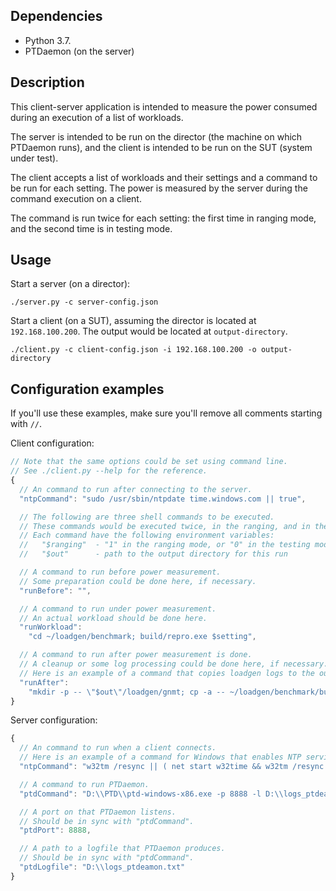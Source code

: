 ## Dependencies

* Python 3.7.
* PTDaemon (on the server)

## Description

This client-server application is intended to measure the power consumed during an execution of a list of workloads.

The server is intended to be run on the director (the machine on which PTDaemon runs), and the client is intended to be run on the SUT (system under test).

The client accepts a list of workloads and their settings and a command to be run for each setting.
The power is measured by the server during the command execution on a client.

The command is run twice for each setting: the first time in ranging mode, and the second time is in testing mode.

## Usage

Start a server (on a director):
```
./server.py -c server-config.json
```

Start a client (on a SUT), assuming the director is located at `192.168.100.200`.
The output would be located at `output-directory`.
```
./client.py -c client-config.json -i 192.168.100.200 -o output-directory
```

## Configuration examples

If you'll use these examples, make sure you'll remove all comments starting with `//`.

Client configuration:

```javascript
// Note that the same options could be set using command line.
// See ./client.py --help for the reference.
{
  // An command to run after connecting to the server.
  "ntpCommand": "sudo /usr/sbin/ntpdate time.windows.com || true",

  // The following are three shell commands to be executed.
  // These commands would be executed twice, in the ranging, and in the testing modes.
  // Each command have the following environment variables:
  //   "$ranging"  - "1" in the ranging mode, or "0" in the testing mode
  //   "$out"      - path to the output directory for this run

  // A command to run before power measurement.
  // Some preparation could be done here, if necessary.
  "runBefore": "",

  // A command to run under power measurement.
  // An actual workload should be done here.
  "runWorkload":
    "cd ~/loadgen/benchmark; build/repro.exe $setting",

  // A command to run after power measurement is done.
  // A cleanup or some log processing could be done here, if necessary.
  // Here is an example of a command that copies loadgen logs to the output directory.
  "runAfter":
    "mkdir -p -- \"$out\"/loadgen/gnmt; cp -a -- ~/loadgen/benchmark/build/mlperf* \"$out\"/loadgen/gnmt"
}
```


Server configuration:

```javascript
{
  // An command to run when a client connects.
  // Here is an example of a command for Windows that enables NTP service and triggers a resync.
  "ntpCommand": "w32tm /resync || ( net start w32time && w32tm /resync )",

  // A command to run PTDaemon.
  "ptdCommand": "D:\\PTD\\ptd-windows-x86.exe -p 8888 -l D:\\logs_ptdeamon.txt -e -y 49 C2PH13047V",

  // A port on that PTDaemon listens.
  // Should be in sync with "ptdCommand".
  "ptdPort": 8888,

  // A path to a logfile that PTDaemon produces.
  // Should be in sync with "ptdCommand".
  "ptdLogfile": "D:\\logs_ptdeamon.txt"
}
```
